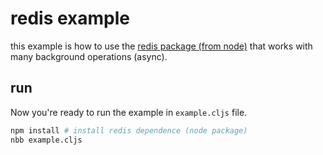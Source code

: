 # redis example

this example is how to use the [redis package (from node)](https://github.com/redis/node-redis) that works with many background operations (async).

## run

Now you're ready to run the example in `example.cljs` file.

```sh
npm install # install redis dependence (node package)
nbb example.cljs
```
